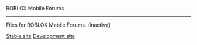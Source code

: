 <p>ROBLOX Mobile Forums</p>
<hr />

<p>Files for ROBLOX Mobile Forums. (Inactive)</p>

[Stable site](http://deplex.tk/projects/demos/mobileforums/)
[Development site](http://deplex.tk/projects/tests/mobileforums/)
